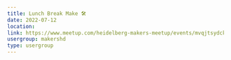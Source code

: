 ```yaml
---
title: Lunch Break Make 🛠️
date: 2022-07-12
location: 
link: https://www.meetup.com/heidelberg-makers-meetup/events/mvqjtsydckbqb/
usergroup: makershd
type: usergroup
---
```

